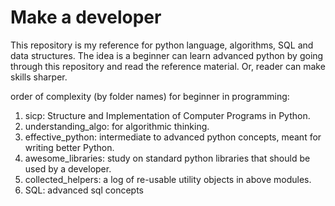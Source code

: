 # Make a developer

This repository is my reference for python language, algorithms, SQL and data structures. The idea is a beginner can learn advanced python by going through this repository and read the reference material. Or, reader can make skills sharper.

order of complexity (by folder names) for beginner in programming:

1. sicp: Structure and Implementation of Computer Programs in Python.
2. understanding_algo: for algorithmic thinking.
3. effective_python: intermediate to advanced python concepts, meant for writing better Python.
4. awesome_libraries: study on standard python libraries that should be used by a developer.
5. collected_helpers: a log of re-usable utility objects in above modules.
6. SQL: advanced sql concepts

